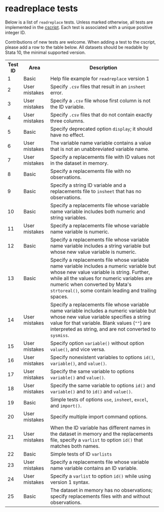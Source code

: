 readreplace tests
=================

Below is a list of `readreplace` tests. Unless marked otherwise, all tests are implemented in the [cscript](/cscript/readreplace.do). Each test is associated with a unique positive integer ID.

Contributions of new tests are welcome. When adding a test to the cscript, please add a row to the table below. All datasets should be readable by Stata 10, the minimal supported version.

<table>
<tr>
	<th>Test ID</th>
	<th>Area</th>
	<th>Description</th>
</tr>
<tr>
	<td>1</td>
	<td>Basic</td>
	<td>Help file example for <code>readreplace</code> version 1</td>
</tr>
<tr>
	<td>2</td>
	<td>User mistakes</td>
	<td>Specify <code>.csv</code> files that result in an <code>insheet</code> error.</td>
</tr>
<tr>
	<td>3</td>
	<td>User mistakes</td>
	<td>Specify a <code>.csv</code> file whose first column is not the ID variable.</td>
</tr>
<tr>
	<td>4</td>
	<td>User mistakes</td>
	<td>Specify <code>.csv</code> files that do not contain exactly three columns.</td>
</tr>
<tr>
	<td>5</td>
	<td>Basic</td>
	<td>Specify deprecated option <code>display</code>; it should have no effect.</td>
</tr>
<tr>
	<td>6</td>
	<td>User mistakes</td>
	<td>The variable name variable contains a value that is not an unabbreviated variable name.</td>
</tr>
<tr>
	<td>7</td>
	<td>User mistakes</td>
	<td>Specify a replacements file with ID values not in the dataset in memory.</td>
</tr>
<tr>
	<td>8</td>
	<td>Basic</td>
	<td>Specify a replacements file with no observations.</td>
</tr>
<tr>
	<td>9</td>
	<td>Basic</td>
	<td>Specify a string ID variable and a replacements file to <code>insheet</code> that has no observations.</td>
</tr>
<tr>
	<td>10</td>
	<td>Basic</td>
	<td>Specify a replacements file whose variable name variable includes both numeric and string variables.</td>
</tr>
<tr>
	<td>11</td>
	<td>User mistakes</td>
	<td>Specify a replacements file whose variable name variable is numeric.</td>
</tr>
<tr>
	<td>12</td>
	<td>Basic</td>
	<td>Specify a replacements file whose variable name variable includes a string variable but whose new value variable is numeric.</td>
</tr>
<tr>
	<td>13</td>
	<td>Basic</td>
	<td>Specify a replacements file whose variable name variable includes a numeric variable but whose new value variable is string. Further, while all the values for numeric variables are numeric when converted by Mata's <code>strtoreal()</code>, some contain leading and trailing spaces.</td>
</tr>
<tr>
	<td>14</td>
	<td>User mistakes</td>
	<td>Specify a replacements file whose variable name variable includes a numeric variable but whose new value variable specifies a string value for that variable. Blank values (<code>""</code>) are interpreted as string, and are not converted to <code>sysmiss</code>.</td>
</tr>
<tr>
	<td>15</td>
	<td>User mistakes</td>
	<td>Specify option <code>variable()</code> without option <code>value()</code>, and vice versa.</td>
</tr>
<tr>
	<td>16</td>
	<td>User mistakes</td>
	<td>Specify nonexistent variables to options <code>id()</code>, <code>variable()</code>, and <code>value()</code>.</td>
</tr>
<tr>
	<td>17</td>
	<td>User mistakes</td>
	<td>Specify the same variable to options <code>variable()</code> and <code>value()</code>.</td>
</tr>
<tr>
	<td>18</td>
	<td>User mistakes</td>
	<td>Specify the same variable to options <code>id()</code> and <code>variable()</code> and to <code>id()</code> and <code>value()</code>.</td>
</tr>
<tr>
	<td>19</td>
	<td>Basic</td>
	<td>Simple tests of options <code>use</code>, <code>insheet</code>, <code>excel</code>, and <code>import()</code>.</td>
</tr>
<tr>
	<td>20</td>
	<td>User mistakes</td>
	<td>Specify multiple import command options.</td>
</tr>
<tr>
	<td>21</td>
	<td>User mistakes</td>
	<td>When the ID variable has different names in the dataset in memory and the replacements file, specify a <code>varlist</code> to option <code>id()</code> that matches both names.</td>
</tr>
<tr>
	<td>22</td>
	<td>Basic</td>
	<td>Simple tests of ID <code>varlists</code></td>
</tr>
<tr>
	<td>23</td>
	<td>User mistakes</td>
	<td>Specify a replacements file whose variable name variable contains an ID variable.</td>
</tr>
<tr>
	<td>24</td>
	<td>User mistakes</td>
	<td>Specify a <code>varlist</code> to option <code>id()</code> while using version 1 syntax.</td>
</tr>
<tr>
	<td>25</td>
	<td>Basic</td>
	<td>The dataset in memory has no observations; specify replacements files with and without observations.</td>
</tr>
</table>
